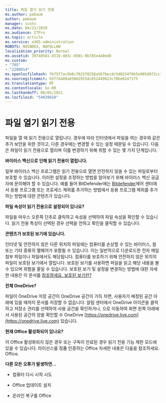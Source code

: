 ```yaml
---
title: 파일 열기 읽기 전용
ms.author: pebaum
author: pebaum
manager: scotv
ms.date: 04/21/2020
ms.audience: ITPro
ms.topic: article
ms.service: o365-administration
ROBOTS: NOINDEX, NOFOLLOW
localization_priority: Normal
ms.assetid: 39748581-d319-403c-8501-9b785e4a0ed8
ms.custom:
- "765"
- "2200014"
ms.openlocfilehash: fb75f7ac5b8c7023f0258a567becdc5d023476b5e905d8f2cc17479faea76af1
ms.sourcegitcommit: b5f7da89a650d2915dc652449623c78be6247175
ms.translationtype: MT
ms.contentlocale: ko-KR
ms.lasthandoff: 08/05/2021
ms.locfileid: "54029810"
---
```

# <a name="file-open-read-only"></a>파일 열기 읽기 전용

파일을 열 때 읽기 전용으로 열립니다. 경우에 따라 인터넷에서 파일을 여는 경우와 같은 추가 보안을 위한 것이고, 다른 경우에는 변경할 수 있는 설정 때문일 수 있습니다. 다음은 파일이 읽기 전용으로 열리며 이를 변경하기 위해 취할 수 있는 몇 가지 단계입니다.
  
 **바이러스 백신으로 인해 읽기 전용이 열립니다.**
  
일부 바이러스 백신 프로그램은 읽기 전용으로 열면 안전하지 않을 수 있는 파일로부터 보호할 수 있습니다. 이러한 설정을 조정하는 방법을 알아보기 위해 바이러스 백신 공급자에 문의해야 할 수 있습니다. 예를 들어 BitDefender에는 [Bitdefender](https://aka.ms/AA6098i)제어 센터에서 응용 프로그램 또는 프로세스 제외를 추가하는 방법에서 응용 프로그램 제외를 추가하는 방법에 대한 콘텐츠가 있습니다.
  
 **파일 속성이 읽기 전용으로 설정되어 있나요?**
  
파일을 마우스 오른쪽 단추로 클릭하고 속성을 선택하여 파일 속성을 확인할 수 있습니다. 읽기 전용 특성이 선택된 경우 선택을 언하고 확인을 클릭할 수 있습니다.
  
 **콘텐츠가 보호된 보기에 있습니다.**
  
인터넷 및 안전하지 않은 다른 위치의 파일에는 컴퓨터를 손상할 수 있는 바이러스, 웜 또는 기타 종류의 맬웨어가 포함될 수 있습니다. 이는 일반적으로 다운로드한 전자 메일 첨부 파일이나 파일에서도 해당됩니다. 컴퓨터를 보호하기 위해 안전하지 않은 위치의 파일이 보호된 보기에서 열립니다. 보호된 보기를 사용하면 파일을 읽고 해당 내용을 볼 수 있으며 위험을 줄일 수 있습니다. 보호된 보기 및 설정을 변경하는 방법에 대한 자세한 내용은 이 문서를 [참조하세요. 보호된 보기란?](https://support.office.com/article/d6f09ac7-e6b9-4495-8e43-2bbcdbcb6653)
  
 **전체 OneDrive?**
  
파일이 OneDrive 저장 공간이 OneDrive 공간이 가득 차면, 사용자가 배정된 공간 아래에 있을 때까지 문서를 저장할 수 없습니다. 알림 센터에서 OneDrive 아이콘을 클릭하고 저장소 관리를 선택하여 사용 공간을 확인하거나, 으로 이동하여 화면 왼쪽 아래에서 사용된 공간의 양을 확인할 수 OneDrive [https://onedrive.live.com](https://onedrive.live.com) 있습니다.
  
 **현재 Office 활성화되어 있나요?**
  
이 Office 활성화되지 않은 경우 또는 구독이 만료된 경우 읽기 전용 기능 제한 모드에 있을 수 있습니다. 라이선스를 정품 인증하는 Office 자세한 [](https://support.office.com/article/0d23d3c0-c19c-4b2f-9845-5344fedc4380)내용은 다음을 참조하세요. Office.
  
 **다른 모든 오류가 발생하면...**
  
- 컴퓨터 다시 시작 시도
    
- Office 업데이트 설치
    
- 온라인 복구를 Office
    

